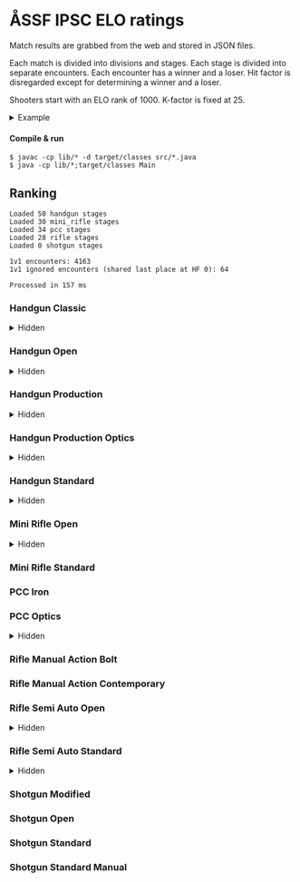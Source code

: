 # ÅSSF IPSC ELO ratings

Match results are grabbed from the web and stored in JSON files.

Each match is divided into divisions and stages. Each stage is divided into separate encounters. Each encounter has a winner and a loser. Hit factor is disregarded except for determining a winner and a loser.

Shooters start with an ELO rank of 1000. K-factor is fixed at 25.

<details>
<summary>Example</summary>

Stage result with N=4 shooters:

1. Alfred
2. Björn
3. Calle
4. Daniel

This results in N-1 encounter per participant.

- Alfred won against Björn
- Alfred won against Calle
- Alfred won against Daniel
- Björn won against Calle
- Björn won against Daniel
- Calle won against Daniel

With regards to the scoring each encounter is counted as a match.
</details>

#### Compile & run
```
$ javac -cp lib/* -d target/classes src/*.java
$ java -cp lib/*;target/classes Main
```

## Ranking
```
Loaded 50 handgun stages
Loaded 30 mini_rifle stages
Loaded 34 pcc stages
Loaded 28 rifle stages
Loaded 0 shotgun stages

1v1 encounters: 4163
1v1 ignored encounters (shared last place at HF 0): 64

Processed in 157 ms
```

### Handgun Classic
<details>
<summary>Hidden</summary>

1. **A. Svensson** (ELO rating of 1066 after 16 stages)
1. **F. Andersson** (ELO rating of 935 after 16 stages)
</details>

### Handgun Open
<details>
<summary>Hidden</summary>

1. **T. Mörn** (ELO rating of 1046 after 4 stages)
1. **T. Nordqvist** (ELO rating of 955 after 4 stages)
</details>

### Handgun Production
<details>
<summary>Hidden</summary>

1. **J. Lindholm** (ELO rating of 1461 after 84 stages)
1. **E. Pettersson** (ELO rating of 1349 after 132 stages)
1. **J. Lindén** (ELO rating of 1328 after 62 stages)
1. **T. Nordqvist** (ELO rating of 1257 after 49 stages)
1. **N. Granlund** (ELO rating of 1217 after 28 stages)
1. **P. Heimdahl** (ELO rating of 1179 after 223 stages)
1. **G. Mörn** (ELO rating of 1176 after 143 stages)
1. **J. Back** (ELO rating of 1125 after 84 stages)
1. **S. Welin** (ELO rating of 1111 after 132 stages)
1. **A. Häger** (ELO rating of 1034 after 24 stages)
1. **J. Fyrqvist** (ELO rating of 1025 after 108 stages)
1. **D. Källroos** (ELO rating of 1013 after 100 stages)
1. **A. Norkvist** (ELO rating of 1010 after 48 stages)
1. **T. Mörn** (ELO rating of 967 after 84 stages)
1. **J. Welin** (ELO rating of 957 after 164 stages)
1. **N. Häggblom** (ELO rating of 939 after 103 stages)
1. **L. Pettersson** (ELO rating of 939 after 84 stages)
1. **A. Svensson** (ELO rating of 938 after 25 stages)
1. **D. Gustafsson** (ELO rating of 931 after 6 stages)
1. **F. Andersson** (ELO rating of 929 after 12 stages)
1. **F. Degerth** (ELO rating of 890 after 48 stages)
1. **M. Stenroos** (ELO rating of 867 after 16 stages)
1. **T. Stjernlöf** (ELO rating of 833 after 24 stages)
1. **P. Sundblom** (ELO rating of 829 after 84 stages)
1. **P. Jansson** (ELO rating of 801 after 121 stages)
1. **M. Nilsson** (ELO rating of 779 after 24 stages)
1. **L. Heinola** (ELO rating of 755 after 48 stages)
1. **S. Stenroos** (ELO rating of 746 after 84 stages)
1. **D. Back** (ELO rating of 690 after 84 stages)
</details>

### Handgun Production Optics
<details>
<summary>Hidden</summary>

1. **T. Bonn** (ELO rating of 1209 after 54 stages)
1. **J. Lindholm** (ELO rating of 1139 after 26 stages)
1. **E. Pettersson** (ELO rating of 1085 after 24 stages)
1. **S. Welin** (ELO rating of 981 after 34 stages)
1. **J. Back** (ELO rating of 958 after 38 stages)
1. **T. Dahlman** (ELO rating of 934 after 8 stages)
1. **N. Öberg** (ELO rating of 857 after 23 stages)
1. **D. Back** (ELO rating of 842 after 61 stages)
</details>

### Handgun Standard
<details>
<summary>Hidden</summary>

1. **T. Mörn** (ELO rating of 1206 after 127 stages)
1. **P. Heimdahl** (ELO rating of 1202 after 92 stages)
1. **J. Lindén** (ELO rating of 1200 after 38 stages)
1. **D. Källroos** (ELO rating of 1184 after 38 stages)
1. **T. Bonn** (ELO rating of 1132 after 8 stages)
1. **N. Öberg** (ELO rating of 1092 after 24 stages)
1. **S. Stenroos** (ELO rating of 1077 after 124 stages)
1. **A. Norkvist** (ELO rating of 1059 after 11 stages)
1. **T. Berlin** (ELO rating of 1003 after 12 stages)
1. **L. Pettersson** (ELO rating of 1000 after 54 stages)
1. **A. Rothberg** (ELO rating of 996 after 41 stages)
1. **D. Eklund** (ELO rating of 985 after 36 stages)
1. **J. Welin** (ELO rating of 956 after 54 stages)
1. **G. Mörn** (ELO rating of 939 after 95 stages)
1. **T. Nordqvist** (ELO rating of 931 after 100 stages)
1. **R. Eriksson** (ELO rating of 894 after 24 stages)
1. **P. Sundblom** (ELO rating of 807 after 54 stages)
1. **B. Granlund** (ELO rating of 803 after 54 stages)
1. **P. Jansson** (ELO rating of 798 after 32 stages)
1. **L. Heinola** (ELO rating of 767 after 76 stages)
</details>

### Mini Rifle Open
<details>
<summary>Hidden</summary>

1. **J. Lindén** (ELO rating of 1383 after 114 stages)
1. **S. Welin** (ELO rating of 1240 after 99 stages)
1. **J. Welin** (ELO rating of 1115 after 134 stages)
1. **T. Mörn** (ELO rating of 1113 after 151 stages)
1. **N. Granlund** (ELO rating of 1088 after 9 stages)
1. **A. Svensson** (ELO rating of 1034 after 123 stages)
1. **P. Heimdahl** (ELO rating of 1032 after 54 stages)
1. **F. Andersson** (ELO rating of 1031 after 112 stages)
1. **P. Sundblom** (ELO rating of 1027 after 40 stages)
1. **D. Back** (ELO rating of 974 after 32 stages)
1. **T. Dahlman** (ELO rating of 933 after 56 stages)
1. **L. Heinola** (ELO rating of 818 after 54 stages)
1. **A. Norkvist** (ELO rating of 801 after 54 stages)
1. **D. Gustafson** (ELO rating of 777 after 70 stages)
1. **B. Granlund** (ELO rating of 670 after 72 stages)
</details>

### Mini Rifle Standard
### PCC Iron
### PCC Optics
<details>
<summary>Hidden</summary>

1. **G. Mörn** (ELO rating of 1259 after 142 stages)
1. **J. Lindén** (ELO rating of 1235 after 37 stages)
1. **T. Bonn** (ELO rating of 1212 after 33 stages)
1. **T. Mörn** (ELO rating of 1169 after 117 stages)
1. **D. Källroos** (ELO rating of 1128 after 28 stages)
1. **E. Pettersson** (ELO rating of 1118 after 15 stages)
1. **J. Lindblom** (ELO rating of 1011 after 6 stages)
1. **S. Welin** (ELO rating of 1006 after 42 stages)
1. **N. Öberg** (ELO rating of 990 after 70 stages)
1. **P. Heimdahl** (ELO rating of 935 after 112 stages)
1. **F. Andersson** (ELO rating of 909 after 76 stages)
1. **A. Norkvist** (ELO rating of 900 after 42 stages)
1. **P. Jansson** (ELO rating of 877 after 24 stages)
1. **L. Heinola** (ELO rating of 853 after 88 stages)
1. **A. Svensson** (ELO rating of 822 after 52 stages)
1. **B. Gustafsson** (ELO rating of 820 after 42 stages)
1. **N. Häggblom** (ELO rating of 791 after 24 stages)
</details>

### Rifle Manual Action Bolt
### Rifle Manual Action Contemporary
### Rifle Semi Auto Open
<details>
<summary>Hidden</summary>

1. **S. Welin** (ELO rating of 1431 after 152 stages)
1. **T. Mörn** (ELO rating of 1415 after 206 stages)
1. **N. Öberg** (ELO rating of 1218 after 144 stages)
1. **J. Lindholm** (ELO rating of 1184 after 28 stages)
1. **A. Häger** (ELO rating of 1179 after 86 stages)
1. **S. Stenroos** (ELO rating of 1178 after 51 stages)
1. **P. Heimdahl** (ELO rating of 1074 after 132 stages)
1. **G. Mörn** (ELO rating of 1056 after 71 stages)
1. **T. Bonn** (ELO rating of 1030 after 24 stages)
1. **J. Welin** (ELO rating of 1021 after 206 stages)
1. **J. Lindén** (ELO rating of 1002 after 155 stages)
1. **A. Svensson** (ELO rating of 979 after 30 stages)
1. **J. Back** (ELO rating of 977 after 126 stages)
1. **J. Fyrqvist** (ELO rating of 974 after 89 stages)
1. **D. Back** (ELO rating of 959 after 85 stages)
1. **A. Norkvist** (ELO rating of 941 after 81 stages)
1. **N. Häggblom** (ELO rating of 905 after 86 stages)
1. **N. Granlund** (ELO rating of 889 after 22 stages)
1. **J. Grönqvist** (ELO rating of 888 after 177 stages)
1. **G. Gottberg** (ELO rating of 852 after 28 stages)
1. **B. Granlund** (ELO rating of 817 after 105 stages)
1. **P. Jansson** (ELO rating of 752 after 149 stages)
1. **P. Sundblom** (ELO rating of 665 after 130 stages)
1. **F. Andersson** (ELO rating of 664 after 97 stages)
</details>

### Rifle Semi Auto Standard
<details>
<summary>Hidden</summary>

1. **S. Cederberg** (ELO rating of 1135 after 34 stages)
1. **J. Lindén** (ELO rating of 1007 after 23 stages)
1. **D. Gustafson** (ELO rating of 996 after 6 stages)
1. **P. Heimdahl** (ELO rating of 993 after 29 stages)
1. **L. Heinola** (ELO rating of 982 after 4 stages)
1. **S. Stenroos** (ELO rating of 891 after 16 stages)
</details>

### Shotgun Modified
### Shotgun Open
### Shotgun Standard
### Shotgun Standard Manual
